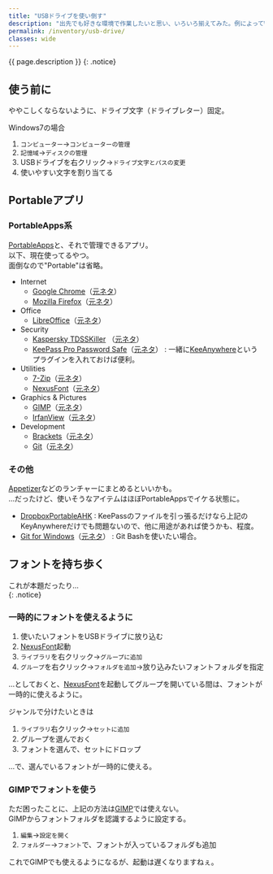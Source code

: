 ```yaml
---
title: "USBドライブを使い倒す"
description: "出先でも好きな環境で作業したいと思い、いろいろ揃えてみた。例によってWindowsでオレオレ的に。"
permalink: /inventory/usb-drive/
classes: wide
---
```

{{ page.description }}
{: .notice}

## 使う前に

ややこしくならないように、ドライブ文字（ドライブレター）固定。  

Windows7の場合
1. `コンピューター`→`コンピューターの管理`
1. `記憶域`→`ディスクの管理`
1. USBドライブを右クリック→`ドライブ文字とパスの変更`
1. 使いやすい文字を割り当てる

## Portableアプリ

### PortableApps系

[PortableApps](https://portableapps.com/)と、それで管理できるアプリ。  
以下、現在使ってるやつ。  
面倒なので"Portable"は省略。

+ Internet
  + [Google Chrome](https://portableapps.com/apps/internet/google_chrome_portable)（[元ネタ](https://www.google.com/chrome/)）
  + [Mozilla Firefox](https://portableapps.com/apps/internet/firefox_portable)（[元ネタ](https://www.mozilla.org/ja/firefox/)）
+ Office
  + [LibreOffice](https://portableapps.com/apps/office/libreoffice_portable)（[元ネタ](https://ja.libreoffice.org/)）
+ Security 
  + [Kaspersky TDSSKiller](https://portableapps.com/apps/security/kaspersky-tdsskiller-portable)
  （[元ネタ](https://support.kaspersky.co.jp/viruses/disinfection/5350)）
  + [KeePass Pro Password Safe](https://portableapps.com/apps/utilities/keepass-pro-portable)（[元ネタ](https://keepass.info/)）
  : 一緒に[KeeAnywhere](https://github.com/Kyrodan/KeeAnywhere)というプラグインを入れておけば便利。
+ Utilities
  + [7-Zip](https://portableapps.com/apps/utilities/7-zip_portable)（[元ネタ](https://sevenzip.osdn.jp/)）
  + [NexusFont](https://portableapps.com/node/26433)（[元ネタ](http://www.xiles.net/)）
+ Graphics & Pictures
  + [GIMP](https://portableapps.com/apps/graphics_pictures/gimp_portable)（[元ネタ](https://www.gimp.org/)）
  + [IrfanView](https://portableapps.com/apps/graphics_pictures/irfanview_portable)（[元ネタ](http://www.irfanview.com/)）
+ Development
  + [Brackets](https://github.com/sagiegurari/brackets-portable/releases/tag/v1.11.0.1)（[元ネタ](http://brackets.io/)）
  + [Git](https://github.com/sheabunge/GitPortable)（[元ネタ](https://gitforwindows.org/)）
 
### その他

[Appetizer](http://appetizer.cozic.net/)などのランチャーにまとめるといいかも。  
…だったけど、使いそうなアイテムはほぼPortableAppsでイケる状態に。

+ [DropboxPortableAHK](http://nionsoftware.com/dbpahk/)
: KeePassのファイルを引っ張るだけなら上記のKeyAnywhereだけでも問題ないので、他に用途があれば使うかも、程度。
+ [Git for Windows](https://github.com/git-for-windows/git/releases/tag/v2.17.0.windows.1)（[元ネタ](https://git-scm.com/)）
: Git Bashを使いたい場合。

## フォントを持ち歩く

これが本題だったり…  
{: .notice}

### 一時的にフォントを使えるように

1. 使いたいフォントをUSBドライブに放り込む
1. [NexusFont](http://www.xiles.net/)起動
1. `ライブラリ`を右クリック→`グループに追加`
1. `グループ`を右クリック→`フォルダを追加`→放り込みたいフォントフォルダを指定

…としておくと、[NexusFont](http://www.xiles.net/)を起動してグループを開いている間は、フォントが一時的に使えるように。  

ジャンルで分けたいときは

1. `ライブラリ`右クリック→`セットに追加`
1. グループを選んでおく
1. フォントを選んで、セットにドロップ

…で、選んでいるフォントが一時的に使える。  

### GIMPでフォントを使う

ただ困ったことに、上記の方法は[GIMP](https://portableapps.com/apps/graphics_pictures/gimp_portable)では使えない。  
GIMPからフォントフォルダを認識するように設定する。

1. `編集`→`設定を開く`
1. `フォルダー`→`フォント`で、フォントが入っているフォルダも追加

これでGIMPでも使えるようになるが、起動は遅くなりますねぇ。